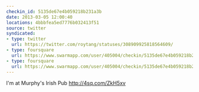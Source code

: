 ```yaml
---
checkin_id: 5135de67e4b059218b231a3b
date: 2013-03-05 12:00:40
locations: 4bbbfea5ed7776b032413f51
source: twitter
syndicated:
- type: twitter
  url: https://twitter.com/roytang/statuses/308909925818564609/
- type: foursquare
  url: https://www.swarmapp.com/user/405004/checkin/5135de67e4b059218b231a3b?s=BkTwGeR5IycL53C2Iga9kZJ6t3c&ref=tw
- type: foursquare
  url: https://www.swarmapp.com/user/405004/checkin/5135de67e4b059218b231a3b?s=BkTwGeR5IycL53C2Iga9kZJ6t3c&ref=tw
---
```


I'm at Murphy's Irish Pub http://4sq.com/ZkH5xv